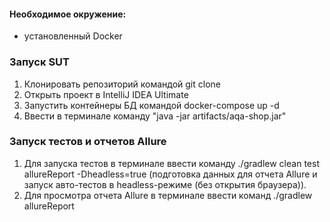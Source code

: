 #### Необходимое окружение:
- установленный Docker

### Запуск SUT
1. Клонировать репозиторий командой git clone
2. Открыть проект в IntelliJ IDEA Ultimate
3. Запустить контейнеры БД командой docker-compose up -d
4. Ввести в терминале команду "java -jar artifacts/aqa-shop.jar"

### Запуск тестов и отчетов Allure
1. Для запуска тестов в терминале ввести команду ./gradlew clean test allureReport -Dheadless=true (подготовка данных для отчета Allure и запуск авто-тестов в headless-режиме (без открытия браузера)).
2. Для просмотра отчета Allure в терминале ввести команд ./gradlew allureReport
